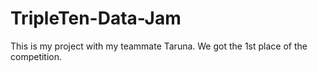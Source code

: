 # TripleTen-Data-Jam
This is my project with my teammate Taruna. We got the 1st place of the competition.
